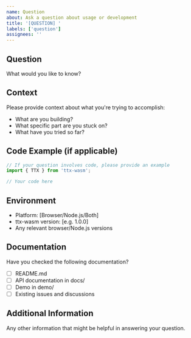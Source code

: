 ```yaml
---
name: Question
about: Ask a question about usage or development
title: '[QUESTION] '
labels: ['question']
assignees: ''
---
```


## Question

What would you like to know?

## Context

Please provide context about what you're trying to accomplish:

- What are you building?
- What specific part are you stuck on?
- What have you tried so far?

## Code Example (if applicable)

```javascript
// If your question involves code, please provide an example
import { TTX } from 'ttx-wasm';

// Your code here
```

## Environment

- Platform: [Browser/Node.js/Both]
- ttx-wasm version: [e.g. 1.0.0]
- Any relevant browser/Node.js versions

## Documentation

Have you checked the following documentation?

- [ ] README.md
- [ ] API documentation in docs/
- [ ] Demo in demo/
- [ ] Existing issues and discussions

## Additional Information

Any other information that might be helpful in answering your question.
